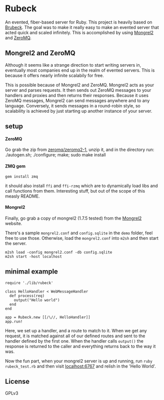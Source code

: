 # Rubeck #
An evented, fiber-based server for Ruby. This project is heavily based on [Brubeck](http://brubeck.io). The goal was to make it really easy to make an evented server that acted quick and scaled infinitely. This is accomplished by using [Mongrel2](http://mongrel2.org) and [ZeroMQ](http://zeromq.org).

## Mongrel2 and ZeroMQ ##
Although it seems like a strange direction to start writing servers in, eventually most companies end up in the realm of evented servers. This is because it offers nearly infinite scalabily for free.

This is possible because of Mongrel2 and ZeroMQ. Mongrel2 acts as your server and parses requests. It then sends out ZeroMQ messages to your handlers and proxies and then returns their responses. Because it uses ZeroMQ messages, Mongrel2 can send messages anywhere and to any language. Conversely, it sends messages in a round-robin style, so scalability is achieved by just starting up another instance of your server.

## setup ##
#### ZeroMQ ####
Go grab the zip from [zeromq/zeromq2-1](https://github.com/zeromq/zeromq2-1), unzip it, and in the directory run:
	./autogen.sh; ./configure; make; sudo make install

#### ZMQ gem ####
	gem install zmq

it should also install `ffi` and `ffi-rzmq` which are to dynamically load libs and call functions from them. Interesting stuff, but out of the scope of this measly README.

#### Mongrel2 ####
Finally, go grab a copy of mongrel2 (1.7.5 tested) from the [Mongrel2](http://mongrel2.org) website.

There's a sample `mongrel2.conf` and `config.sqlite` in the `demo` folder, feel free to use those. Otherwise, load the `mongrel2.conf` into `m2sh` and then start the server.

	m2sh load -config mongrel2.conf -db config.sqlite
	m2sh start -host localhost

## minimal example ##

	require './lib/rubeck'
	
	class HelloHandler < WebMessageHandler
	  def process(req)
	    output("Hello world")
	  end
	end
	
	app = Rubeck.new [[/\//, HelloHandler]]
	app.run!

Here, we set up a handler, and a route to match to it. When we get any request, it is matched against all of our defined routes and sent to the handler defined by the first one. When the handler calls `output()` the response is returned to the caller and everything returns back to the way it was.

Now the fun part, when your mongrel2 server is up and running, run `ruby rubeck_test.rb` and then visit [localhost:6767](http://localhost:6767/) and relish in the 'Hello World'.

## License ##
GPLv3